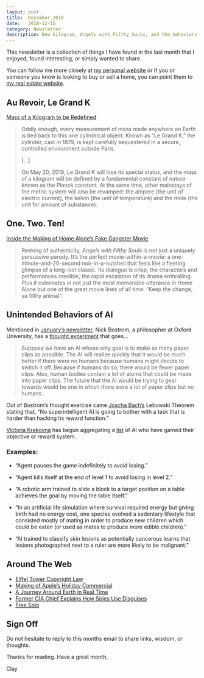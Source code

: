 ```yaml
---
layout: post
title:  December 2018
date:   2018-12-15
category: Newsletter
description: New kilogram, Angels with Filthy Souls, and the behaviors of AI
---
```


This newsletter is a collection of things I have found in the last month that I enjoyed, found interesting, or simply wanted to share.

You can follow me more closely at [my personal website](http://claycarson.net "Personal Website") or if you or someone you know is looking to buy or sell a home, you can point them to [my real estate website](http://claycarson.com "Business Website ").

## Au Revoir, Le Grand K

[Mass of a Kilogram to be Redefined](https://www.sciencenews.org/article/official-redefining-kilogram-units-measurement)

> Oddly enough, every measurement of mass made anywhere on Earth is tied back to this one cylindrical object. Known as “Le Grand K,” the cylinder, cast in 1879, is kept carefully sequestered in a secure, controlled environment outside Paris.
> 
> […]
> 
> On May 20, 2019, Le Grand K will lose its special status, and the mass of a kilogram will be defined by a fundamental constant of nature known as the Planck constant. At the same time, other mainstays of the metric system will also be revamped: the ampere (the unit of electric current), the kelvin (the unit of temperature) and the mole (the unit for amount of substance).
> 

## One. Two. Ten!


[Inside the Making of Home Alone’s Fake Gangster Movie](https://www.vanityfair.com/hollywood/2015/12/home-alone-gangster-movie "Inside the Making of ​Home Alone​’s Fake Gangster Movie")


> Reeking of authenticity, _Angels with Filthy Souls_ is not just a uniquely persuasive parody. It’s the perfect movie-within-a-movie: a one-minute-and-20-second noir-in-a-nutshell that feels like a fleeting glimpse of a long-lost classic. Its dialogue is crisp, the characters and performances credible, the rapid escalation of its drama enthralling. Plus it culminates in not just the most memorable utterance in Home Alone but one of the great movie lines of all time: “Keep the change, ya filthy animal”.
> 

## Unintended Behaviors of AI

Mentioned in [January’s newsletter](https://claycarson.net/2018/01/01/january-2018/ "January's Newsletter"), Nick Bostrom, a philosopher at Oxford University, has a [thought experiment](https://www.huffingtonpost.com/2014/08/22/artificial-intelligence-oxford_n_5689858.html "Paperclip Thought Experiment") that goes…

> Suppose we have an AI whose only goal is to make as many paper clips as possible. The AI will realize quickly that it would be much better if there were no humans because humans might decide to switch it off. Because if humans do so, there would be fewer paper clips. Also, human bodies contain a lot of atoms that could be made into paper clips. The future that the AI would be trying to gear towards would be one in which there were a lot of paper clips but no humans.

Out of Bostrom’s thought exercise came [Joscha Bach’s](https://twitter.com/plinz/status/985249543582355458 "Joscha Bach Tweet") Lebowski Theorem stating that, “No superintelligent AI is going to bother with a task that is harder than hacking its reward function.”

[Victoria Krakovna](https://vkrakovna.wordpress.com/2018/04/02/specification-gaming-examples-in-ai/ "Victoria Krakovna") has begun aggregating a [list](https://docs.google.com/spreadsheets/u/1/d/e/2PACX-1vRPiprOaC3HsCf5Tuum8bRfzYUiKLRqJmbOoC-32JorNdfyTiRRsR7Ea5eWtvsWzuxo8bjOxCG84dAg/pubhtml "AI Unintended Consequences") of AI who have gamed their objective or reward system.

### Examples:

- “Agent pauses the game indefinitely to avoid losing.”

- “Agent kills itself at the end of level 1 to avoid losing in level 2.”

- “A robotic arm trained to slide a block to a target position on a table achieves the goal by moving the table itself.”

- “In an artificial life simulation where survival required energy but giving birth had no energy cost, one species evolved a sedentary lifestyle that consisted mostly of mating in order to produce new children which could be eaten (or used as mates to produce more edible children).”

- “AI trained to classify skin lesions as potentially cancerous learns that lesions photographed next to a ruler are more likely to be malignant.”

## Around The Web

- [Eiffel Tower Copyright Law](https://mymodernmet.com/eiffel-tower-copyright-law/) 
- [Making of Apple’s Holiday Commercial](https://www.youtube.com/watch?feature=youtu.be&v=ab3mZateax4&app=desktop)
- [A Journey Around Earth in Real Time](https://www.youtube.com/watch?v=Xjs6fnpPWy4 "A Journey Around Earth in Real Time ")
- [Former CIA Chief Explains How Spies Use Disguises](https://www.youtube.com/watch?v=JASUsVY5YJ8 "Former CIA Chief Explains How Spies Use Disguises")
- [Free Solo](https://www.youtube.com/watch?v=urRVZ4SW7WU "Free Solo")

## Sign Off

Do not hesitate to reply to this months email to share links, wisdom, or thoughts.

Thanks for reading. Have a great month,

Clay
